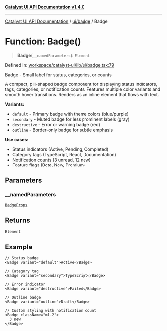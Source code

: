 [**Catalyst UI API Documentation v1.4.0**](../../../README.md)

---

[Catalyst UI API Documentation](../../../README.md) / [ui/badge](../README.md) / Badge

# Function: Badge()

> **Badge**(`__namedParameters`): `Element`

Defined in: [workspace/catalyst-ui/lib/ui/badge.tsx:79](https://github.com/TheBranchDriftCatalyst/catalyst-ui/blob/main/lib/ui/badge.tsx#L79)

Badge - Small label for status, categories, or counts

A compact, pill-shaped badge component for displaying status indicators, tags, categories,
or notification counts. Features multiple color variants and smooth hover transitions.
Renders as an inline element that flows with text.

**Variants:**

- `default` - Primary badge with theme colors (blue/purple)
- `secondary` - Muted badge for less prominent labels (gray)
- `destructive` - Error or warning badge (red)
- `outline` - Border-only badge for subtle emphasis

**Use cases:**

- Status indicators (Active, Pending, Completed)
- Category tags (TypeScript, React, Documentation)
- Notification counts (3 unread, 12 new)
- Feature flags (Beta, New, Premium)

## Parameters

### \_\_namedParameters

[`BadgeProps`](../interfaces/BadgeProps.md)

## Returns

`Element`

## Example

```tsx
// Status badge
<Badge variant="default">Active</Badge>

// Category tag
<Badge variant="secondary">TypeScript</Badge>

// Error indicator
<Badge variant="destructive">Failed</Badge>

// Outline badge
<Badge variant="outline">Draft</Badge>

// Custom styling with notification count
<Badge className="ml-2">
  3 new
</Badge>
```
